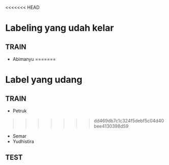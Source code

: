 <<<<<<< HEAD
# Labeling yang udah kelar
## TRAIN
* Abimanyu
=======
# Label yang udang

## TRAIN

* Petruk
>>>>>>> dd469db7c1c324f5debf5c04d40bee4130398d59
* Semar
* Yudhistira

## TEST
